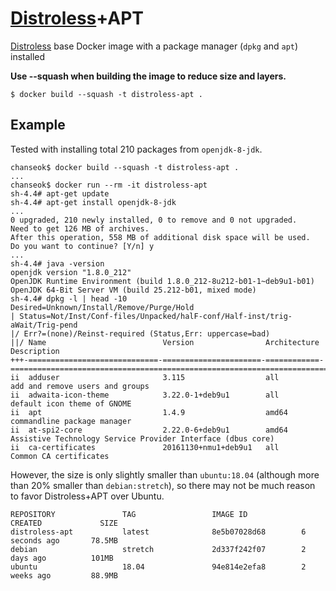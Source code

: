 # [Distroless](https://github.com/GoogleContainerTools/distroless)+APT

[Distroless](https://github.com/GoogleContainerTools/distroless) base Docker image with a package manager (`dpkg` and `apt`) installed

**Use --squash when building the image to reduce size and layers.**

```
$ docker build --squash -t distroless-apt .
```

## Example

Tested with installing total 210 packages from `openjdk-8-jdk`.
```
chanseok$ docker build --squash -t distroless-apt .
...
chanseok$ docker run --rm -it distroless-apt
sh-4.4# apt-get update
sh-4.4# apt-get install openjdk-8-jdk
...
0 upgraded, 210 newly installed, 0 to remove and 0 not upgraded.
Need to get 126 MB of archives.
After this operation, 558 MB of additional disk space will be used.
Do you want to continue? [Y/n] y
...
sh-4.4# java -version
openjdk version "1.8.0_212"
OpenJDK Runtime Environment (build 1.8.0_212-8u212-b01-1~deb9u1-b01)
OpenJDK 64-Bit Server VM (build 25.212-b01, mixed mode)
sh-4.4# dpkg -l | head -10
Desired=Unknown/Install/Remove/Purge/Hold
| Status=Not/Inst/Conf-files/Unpacked/halF-conf/Half-inst/trig-aWait/Trig-pend
|/ Err?=(none)/Reinst-required (Status,Err: uppercase=bad)
||/ Name                          Version                Architecture Description
+++-=============================-======================-============-========================================================================
ii  adduser                       3.115                  all          add and remove users and groups
ii  adwaita-icon-theme            3.22.0-1+deb9u1        all          default icon theme of GNOME
ii  apt                           1.4.9                  amd64        commandline package manager
ii  at-spi2-core                  2.22.0-6+deb9u1        amd64        Assistive Technology Service Provider Interface (dbus core)
ii  ca-certificates               20161130+nmu1+deb9u1   all          Common CA certificates
```

However, the size is only slightly smaller than `ubuntu:18.04` (although more than 20% smaller than `debian:stretch`), so there may not be much reason to favor Distroless+APT over Ubuntu.

```
REPOSITORY               TAG                 IMAGE ID            CREATED             SIZE
distroless-apt           latest              8e5b07028d68        6 seconds ago       78.5MB
debian                   stretch             2d337f242f07        2 days ago          101MB
ubuntu                   18.04               94e814e2efa8        2 weeks ago         88.9MB
```
